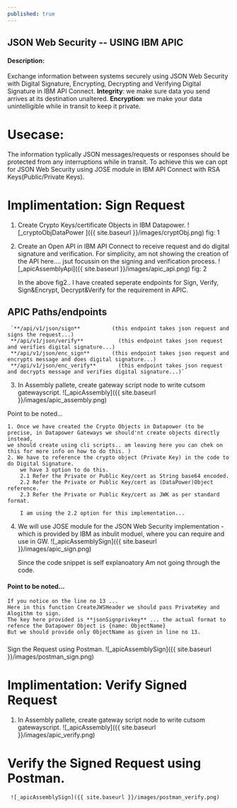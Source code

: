 ```yaml
---
published: true
---
```

## JSON Web Security -- USING IBM APIC

#### Description:

Exchange information between systems securely using JSON Web Security with Digital Signature, Encrypting, Decrypting and Verifying Digital Signature in IBM API Connect. 
  **Integrity**: we make sure data you send arrives at its destination unaltered.
  **Encryption**: we make your data unintelligible while in transit to keep it private.

# Usecase:  
The information typlically JSON messages/requests or responses should be protected from any interruptions while in transit. To achieve this we can opt for JSON Web Security using JOSE module in IBM API Connect with RSA Keys(Public/Private Keys).

# Implimentation: Sign Request
1. Create Crypto Keys/certificate Objects in IBM Datapower.
    ![_cryptoObjDataPower ]({{ site.baseurl }}/images/cryptObj.png)
    fig: 1
    
2. Create an Open API in IBM API Connect to receive request and do digital signature and verification.
   For simplicity, am not showing the creation of the API here.... jsut focussin on the signing and verification process.
    ![_apicAssemblyApi]({{ site.baseurl }}/images/apic_api.png)
    fig: 2
   
   In the above fig2.. I have created seperate endpoints for Sign, Verify, Sign&Encrypt, Decrypt&Verify for the requirement in APIC. 
   
  ## APIC Paths/endpoints
  
     `**/api/v1/json/sign**          (this endpoint takes json request and signs the request...)
     **/api/v1/json/verify**	       (this endpoint takes json request and verifies digital signature...)
     **/api/v1/json/enc_sign**	     (this endpoint takes json request and encrypts message and does digital signature...)
     **/api/v1/json/enc_verify**	   (this endpoint takes json request and decrypts message and verifies digital signature...)`
   
 3. In Assembly pallete, create gateway script node to write cutsom gatewayscript.
     ![_apicAssembly]({{ site.baseurl }}/images/apic_assembly.png)
     
  Point to be noted...
 
    1. Once we have created the Crypto Objects in Datapower (to be precise, in Datapower Gateways we should'nt create objects directly instead,
    we should create using cli scripts.. am leaving here you can chek on this for more info on how to do this. )
    2. We have to reference the crypto object (Private Key) in the code to do Digital Signature.
        we have 3 option to do this.
        2.1 Refer the Private or Public Key/cert as String base64 encoded.
        2.2 Refer the Private or Public Key/cert as (DataPower)Object reference.
        2.3 Refer the Private or Public Key/cert as JWK as per standard format.
        
        I am using the 2.2 option for this implementation...
        
  4. We will use JOSE module for the JSON Web Security implementation - which is provided by IBM as inbulit moduel, where you can require and use in GW.
      ![_apicAssemblySign]({{ site.baseurl }}/images/apic_sign.png)
      
      Since the code snippet is self explanoatory Am not going through the code.
     
  #### Point to be noted...
  
    If you notice on the line no 13 ...
    Here in this function CreateJWSHeader we should pass PrivateKey and Alogithm to sign.
    The key here provided is **jsonSignprivkey** ... the actual format to refence the Datapower Object is {name: ObjectName}
    But we should provide only ObjectName as given in line no 13.
  ###

 Sign the Request using Postman.
     ![_apicAssemblySign]({{ site.baseurl }}/images/postman_sign.png)
     
  # Implimentation: Verify Signed Request
  1.  In Assembly pallete, create gateway script node to write cutsom gatewayscript.
     ![_apicAssembly]({{ site.baseurl }}/images/apic_verify.png)
  
  # Verify the Signed Request using Postman.
     ![_apicAssemblySign]({{ site.baseurl }}/images/postman_verify.png)

